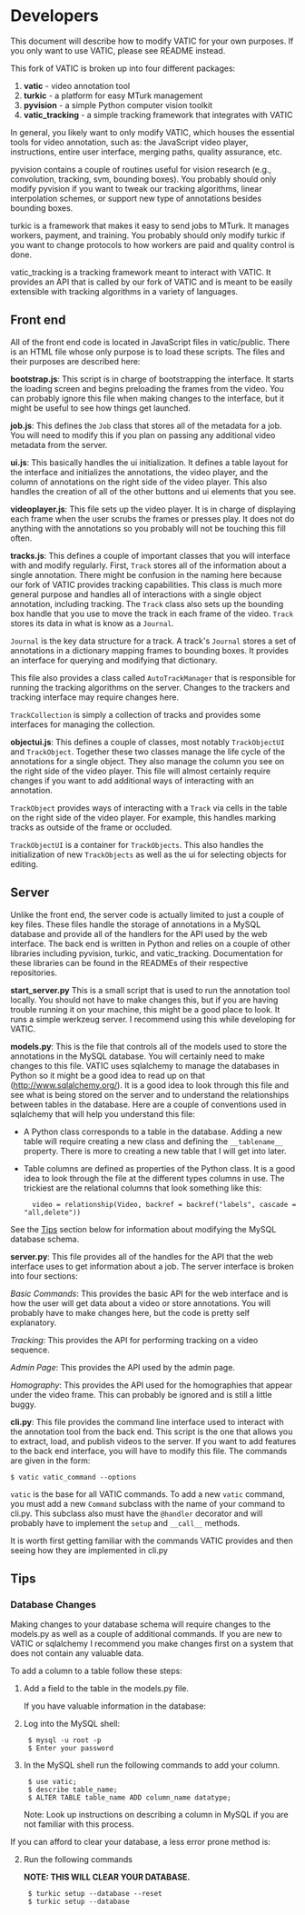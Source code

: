 Developers
==========

This document will describe how to modify VATIC for your own purposes. If you
only want to use VATIC, please see README instead.

This fork of VATIC is broken up into four different packages:

1. **vatic** - video annotation tool
2. **turkic** - a platform for easy MTurk management
3. **pyvision** - a simple Python computer vision toolkit
4. **vatic_tracking** - a simple tracking framework that integrates with VATIC

In general, you likely want to only modify VATIC, which houses the essential
tools for video annotation, such as: the JavaScript video player, instructions,
entire user interface, merging paths, quality assurance, etc.

pyvision contains a couple of routines useful for vision research (e.g.,
convolution, tracking, svm, bounding boxes). You probably should only modify
pyvision if you want to tweak our tracking algorithms, linear interpolation
schemes, or support new type of annotations besides bounding boxes.

turkic is a framework that makes it easy to send jobs to MTurk. It manages
workers, payment, and training. You probably should only modify turkic if you
want to change protocols to how workers are paid and quality control is done.

vatic_tracking is a tracking framework meant to interact with VATIC. It provides
an API that is called by our fork of VATIC and is meant to be easily extensible
with tracking algorithms in a variety of languages.


Front end
---------

All of the front end code is located in JavaScript files in vatic/public. There
is an HTML file whose only purpose is to load these scripts. The files and their
purposes are described here:

**bootstrap.js**: This script is in charge of bootstrapping the interface. It starts
the loading screen and begins preloading the frames from the video. You can probably
ignore this file when making changes to the interface, but it might be useful to see
how things get launched.


**job.js**: This defines the `Job` class that stores all of the metadata for a job. 
You will need to modify this if you plan on passing any additional video metadata 
from the server.


**ui.js**: This basically handles the ui initialization. It defines a table layout
for the interface and initializes the annotations, the video player, and the column
of annotations on the right side of the video player. This also handles the creation
of all of the other buttons and ui elements that you see.


**videoplayer.js**: This file sets up the video player. It is in charge of displaying
each frame when the user scrubs the frames or presses play. It does not do anything
with the annotations so you probably will not be touching this fill often.


**tracks.js**: This defines a couple of important classes that you will interface with
and modify regularly. First, `Track` stores all of the information about a single
annotation. There might be confusion in the naming here because our fork of VATIC 
provides tracking capabilities. This class is much more general purpose and handles
all of interactions with a single object annotation, including tracking. The `Track`
class also sets up the bounding box handle that you use to move the track in each
frame of the video. `Track` stores its data in what is know as a `Journal`.

`Journal` is the key data structure for a track. A track's `Journal` stores a set of
annotations in a dictionary mapping frames to bounding boxes. It provides an interface
for querying and modifying that dictionary.

This file also provides a class called `AutoTrackManager` that is responsible for running
the tracking algorithms on the server. Changes to the trackers and tracking interface may
require changes here.

`TrackCollection` is simply a collection of tracks and provides some interfaces for managing
the collection.


**objectui.js**: This defines a couple of classes, most notably `TrackObjectUI` and
`TrackObject`. Together these two classes manage the life cycle of the annotations for a
single object. They also manage the column you see on the right side of the video player.
This file will almost certainly require changes if you want to add additional ways of
interacting with an annotation.

`TrackObject` provides ways of interacting with a `Track` via cells in the table on the right
side of the video player. For example, this handles marking tracks as outside of the frame
or occluded.

`TrackObjectUI` is a container for `TrackObjects`. This also handles the initialization of new
`TrackObjects` as well as the ui for selecting objects for editing.

Server
---------

Unlike the front end, the server code is actually limited to just a couple of key files. These
files handle the storage of annotations in a MySQL database and provide all of the handlers
for the API used by the web interface. The back end is written in Python and relies on a couple
of other libraries including pyvision, turkic, and vatic_tracking. Documentation for these
libraries can be found in the READMEs of their respective repositories.

**start_server.py** This is a small script that is used to run the annotation tool locally. You
should not have to make changes this, but if you are having trouble running it on your machine, this
might be a good place to look. It runs a simple werkzeug server. I recommend using this while
developing for VATIC.


**models.py**: This is the file that controls all of the models used to store the annotations
in the MySQL database. You will certainly need to make changes to this file. VATIC uses 
sqlalchemy to manage the databases in Python so it might be a good idea to read up on that
(http://www.sqlalchemy.org/). It is a good idea to look through this file and see what is 
being stored on the server and to understand the relationships between tables in the database.
Here are a couple of conventions used in sqlalchemy that will help you understand this file:

- A Python class corresponds to a table in the database. Adding a new table will require creating
a new class and defining the `__tablename__` property. There is more to creating a new table that
I will get into later.
- Table columns are defined as properties of the Python class. It is a good idea to look through
the file at the different types columns in use. The trickiest are the relational columns that
look something like this:
 
        video = relationship(Video, backref = backref("labels", cascade = "all,delete"))

See the [Tips](#Tips) section below for information about modifying the MySQL database
schema.

**server.py**: This file provides all of the handles for the API that the web interface uses to
get information about a job. The server interface is broken into four sections:

*Basic Commands*: This provides the basic API for the web interface and is how the user will get data
about a video or store annotations. You will probably have to make changes here, but the code is pretty
self explanatory.

*Tracking*: This provides the API for performing tracking on a video sequence. 

*Admin Page*: This provides the API used by the admin page. 

*Homography*: This provides the API used for the homographies that appear under the video frame. This
can probably be ignored and is still a little buggy.

**cli.py**: This file provides the command line interface used to interact with the annotation tool from
the back end. This script is the one that allows you to extract, load, and publish videos to the server.
If you want to add features to the back end interface, you will have to modify this file. The commands are 
given in the form:

    $ vatic vatic_command --options

`vatic` is the base for all VATIC commands. To add a new `vatic` command, you must add a new `Command`
subclass with the name of your command to cli.py. This subclass also must have the `@handler` decorator
and will probably have to implement the `setup` and `__call__` methods.

It is worth first getting familiar with the commands VATIC provides and then seeing how they are
implemented in cli.py


Tips
----

### Database Changes ###
Making changes to your database schema will require changes to the models.py as well as a couple
of additional commands. If you are new to VATIC or sqlalchemy I recommend you make changes first
on a system that does not contain any valuable data.

To add a column to a table follow these steps:

1. Add a field to the table in the models.py file.

    If you have valuable information in the database:

2. Log into the MySQL shell:

        $ mysql -u root -p
        $ Enter your password

3. In the MySQL shell run the following commands to add your column.

        $ use vatic;
        $ describe table_name;
        $ ALTER TABLE table_name ADD column_name datatype;

    Note: Look up instructions on describing a column in MySQL if you are not familiar with this process.

If you can afford to clear your database, a less error prone method is:

2. Run the following commands

    **NOTE: THIS WILL CLEAR YOUR DATABASE.**

        $ turkic setup --database --reset
        $ turkic setup --database


